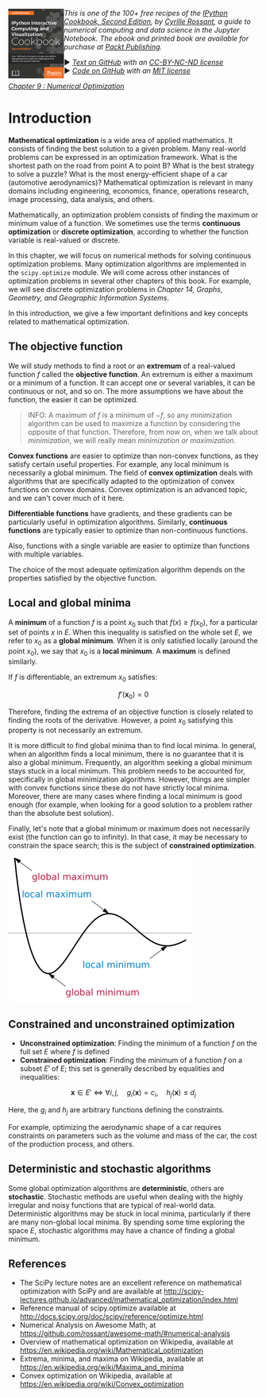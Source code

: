 <a href="https://github.com/ipython-books/cookbook-2nd"><img src="../cover-cookbook-2nd.png" align="left" alt="IPython Cookbook, Second Edition" height="140" /></a> *This is one of the 100+ free recipes of the [IPython Cookbook, Second Edition](https://github.com/ipython-books/cookbook-2nd), by [Cyrille Rossant](http://cyrille.rossant.net), a guide to numerical computing and data science in the Jupyter Notebook. The ebook and printed book are available for purchase at [Packt Publishing](https://www.packtpub.com/big-data-and-business-intelligence/ipython-interactive-computing-and-visualization-cookbook-second-e).*

▶ *[Text on GitHub](https://github.com/ipython-books/cookbook-2nd) with an [CC-BY-NC-ND license](https://creativecommons.org/licenses/by-nc-nd/3.0/us/legalcode)*  
▶ *[Code on GitHub](https://github.com/ipython-books/cookbook-2nd-code) with an [MIT license](https://opensource.org/licenses/MIT)*

[*Chapter 9 : Numerical Optimization*](../)

# Introduction

**Mathematical optimization** is a wide area of applied mathematics. It consists of finding the best solution to a given problem. Many real-world problems can be expressed in an optimization framework. What is the shortest path on the road from point A to point B? What is the best strategy to solve a puzzle? What is the most energy-efficient shape of a car (automotive aerodynamics)? Mathematical optimization is relevant in many domains including engineering, economics, finance, operations research, image processing, data analysis, and others.

Mathematically, an optimization problem consists of finding the maximum or minimum value of a function. We sometimes use the terms **continuous optimization** or **discrete optimization**, according to whether the function variable is real-valued or discrete.

In this chapter, we will focus on numerical methods for solving continuous optimization problems. Many optimization algorithms are implemented in the `scipy.optimize` module. We will come across other instances of optimization problems in several other chapters of this book. For example, we will see discrete optimization problems in *Chapter 14, Graphs, Geometry, and Geographic Information Systems*.

In this introduction, we give a few important definitions and key concepts related to mathematical optimization.

## The objective function

We will study methods to find a root or an **extremum** of a real-valued function $f$ called the **objective function**. An extremum is either a maximum or a minimum of a function. It can accept one or several variables, it can be continuous or not, and so on. The more assumptions we have about the function, the easier it can be optimized.

> INFO: A maximum of $f$ is a minimum of $-f$, so any minimization algorithm can be used to maximize a function by considering the opposite of that function. Therefore, from now on, when we talk about *minimization*, we will really mean *minimization or maximization*.

**Convex functions** are easier to optimize than non-convex functions, as they satisfy certain useful properties. For example, any local minimum is necessarily a global minimum. The field of **convex optimization** deals with algorithms that are specifically adapted to the optimization of convex functions on convex domains. Convex optimization is an advanced topic, and we can't cover much of it here.

**Differentiable functions** have gradients, and these gradients can be particularly useful in optimization algorithms. Similarly, **continuous functions** are typically easier to optimize than non-continuous functions.

Also, functions with a single variable are easier to optimize than functions with multiple variables.

The choice of the most adequate optimization algorithm depends on the properties satisfied by the objective function.

## Local and global minima

A **minimum** of a function $f$ is a point $x_0$ such that $f(x) \geq f(x_0)$, for a particular set of points $x$ in $E$. When this inequality is satisfied on the whole set $E$, we refer to $x_0$ as a **global minimum**. When it is only satisfied locally (around the point $x_0$), we say that $x_0$ is a **local minimum**. A **maximum** is defined similarly.

If $f$ is differentiable, an extremum $x_0$ satisfies:

$$f'(\mathbf{x}_0)=0$$

Therefore, finding the extrema of an objective function is closely related to finding the roots of the derivative. However, a point $x_0$ satisfying this property is not necessarily an extremum.

It is more difficult to find global minima than to find local minima. In general, when an algorithm finds a local minimum, there is no guarantee that it is also a global minimum. Frequently, an algorithm seeking a global minimum stays stuck in a local minimum. This problem needs to be accounted for, specifically in global minimization algorithms. However, things are simpler with convex functions since these do not have strictly local minima. Moreover, there are many cases where finding a local minimum is good enough (for example, when looking for a good solution to a problem rather than the absolute best solution).

Finally, let's note that a global minimum or maximum does not necessarily exist (the function can go to infinity). In that case, it may be necessary to constrain the space search; this is the subject of **constrained optimization**.

![Local and global extrema (from https://en.wikipedia.org/wiki/Maxima_and_minima#/media/File:Extrema_example_original.svg)](images/extrema.png)

## Constrained and unconstrained optimization

* **Unconstrained optimization**: Finding the minimum of a function $f$ on the full set $E$ where $f$ is defined
* **Constrained optimization**: Finding the minimum of a function $f$ on a subset $E'$ of $E$; this set is generally described by equalities and inequalities:

$$\mathbf{x} \in E' \Longleftrightarrow \forall i, j, \quad g_i(\mathbf{x}) = c_i, \quad h_j(\mathbf{x}) \leq d_j$$

Here, the $g_i$ and $h_j$ are arbitrary functions defining the constraints.

For example, optimizing the aerodynamic shape of a car requires constraints on parameters such as the volume and mass of the car, the cost of the production process, and others.

## Deterministic and stochastic algorithms

Some global optimization algorithms are **deterministic**, others are **stochastic**. Stochastic methods are useful when dealing with the highly irregular and noisy functions that are typical of real-world data. Deterministic algorithms may be stuck in local minima, particularly if there are many non-global local minima. By spending some time exploring the space $E$, stochastic algorithms may have a chance of finding a global minimum.

## References

* The SciPy lecture notes are an excellent reference on mathematical optimization with SciPy and are available at http://scipy-lectures.github.io/advanced/mathematical_optimization/index.html
* Reference manual of scipy.optimize available at http://docs.scipy.org/doc/scipy/reference/optimize.html
* Numerical Analysis on Awesome Math, at https://github.com/rossant/awesome-math/#numerical-analysis
* Overview of mathematical optimization on Wikipedia, available at https://en.wikipedia.org/wiki/Mathematical_optimization
* Extrema, minima, and maxima on Wikipedia, available at https://en.wikipedia.org/wiki/Maxima_and_minima
* Convex optimization on Wikipedia, available at https://en.wikipedia.org/wiki/Convex_optimization
